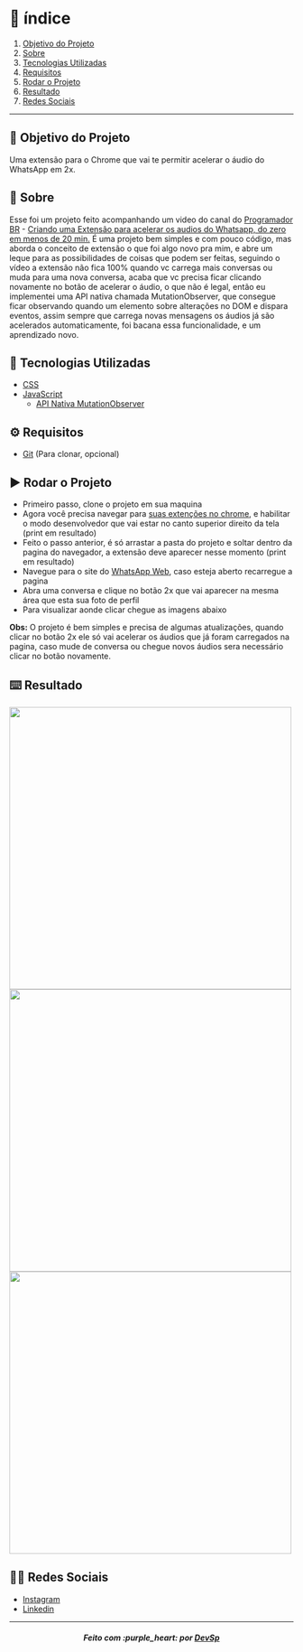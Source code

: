 # :pushpin: índice

1. [Objetivo do Projeto](#dart-objetivo-do-projeto)
2. [Sobre](#page_with_curl-sobre)
3. [Tecnologias Utilizadas](#rocket-tecnologias-utilizadas)
4. [Requisitos](#gear-requisitos)
5. [Rodar o Projeto](#arrow_forward-rodar-o-projeto)
6. [Resultado](#keyboard-resultado)
7. [Redes Sociais](#man_technologist-redes-sociais)

---

## :dart: Objetivo do Projeto

Uma extensão para o Chrome que vai te permitir acelerar o áudio do WhatsApp em 2x.

## :page_with_curl: Sobre

Esse foi um projeto feito acompanhando um video do canal do [Programador BR](https://www.youtube.com/channel/UC5WWNfEzz8gOzijWT9tsW8w) - [Criando uma Extensão para acelerar os audios do Whatsapp, do zero em menos de 20 min.](https://www.youtube.com/watch?v=j0Ih1xVyKbY) É uma projeto bem simples e com pouco código, mas aborda o conceito de extensão o que foi algo novo pra mim, e abre um leque para as possibilidades de coisas que podem ser feitas, seguindo o vídeo a extensão não fica 100% quando vc carrega mais conversas ou muda para uma nova conversa, acaba que vc precisa ficar clicando novamente no botão de acelerar o áudio, o que não é legal, então eu implementei uma API nativa chamada MutationObserver, que consegue ficar observando quando um elemento sobre alterações no DOM e dispara eventos, assim sempre que carrega novas mensagens os áudios já são acelerados automaticamente, foi bacana essa funcionalidade, e um aprendizado novo.

## :rocket: Tecnologias Utilizadas

* [CSS](https://developer.mozilla.org/pt-BR/docs/Web/CSS)
* [JavaScript](https://developer.mozilla.org/pt-BR/docs/Web/JavaScript)
    - [API Nativa MutationObserver](https://javascript.info/mutation-observer)

## :gear: Requisitos

* [Git](https://git-scm.com/) (Para clonar, opcional)

## :arrow_forward: Rodar o Projeto

* Primeiro passo, clone o projeto em sua maquina
* Agora você precisa navegar para [suas extenções no chrome](chrome://extensions/), e habilitar o modo desenvolvedor que vai estar no canto superior direito da tela (print em resultado)
* Feito o passo anterior, é só arrastar a pasta do projeto e soltar dentro da pagina do navegador, a extensão deve aparecer nesse momento (print em resultado)
* Navegue para o site do [WhatsApp Web](https://web.whatsapp.com/), caso esteja aberto recarregue a pagina
* Abra uma conversa e clique no botão 2x que vai aparecer na mesma área que esta sua foto de perfil
* Para visualizar aonde clicar chegue as imagens abaixo

**Obs:** O projeto é bem simples e precisa de algumas atualizações, quando clicar no botão 2x ele só vai acelerar os áudios que já foram carregados na pagina, caso mude de conversa ou chegue novos áudios sera necessário clicar no botão novamente. 

## :keyboard: Resultado

<div style='width: 500px'>
<img src="https://raw.githubusercontent.com/devsp011/whats-audio-2x/master/prints/modo-desenvolvedor.png" width="500">
<img src="https://raw.githubusercontent.com/devsp011/whats-audio-2x/master/prints/extensao.png" width="500">
<img src="https://raw.githubusercontent.com/devsp011/whats-audio-2x/master/prints/whats-btn.png" width="500">
</div>

## :man_technologist: Redes Sociais

* [Instagram](https://www.instagram.com/devsp011/)
* [Linkedin](https://www.linkedin.com/in/vitor-sampaio-4532451a7/)

---

<h5 align='center' >Feito com :purple_heart: por <a href="https://github.com/devsp011" target="_blank">DevSp</a> </h5>
